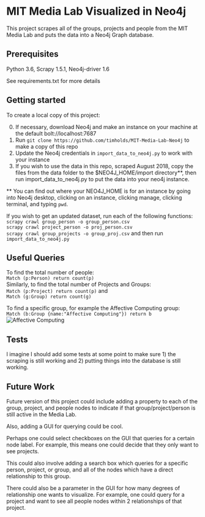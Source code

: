 # MIT Media Lab Visualized in Neo4j
This project scrapes all of the groups, projects and people from the MIT Media Lab and puts the data into a Neo4j Graph database.

## Prerequisites
Python 3.6,
Scrapy 1.5.1,
Neo4j-driver 1.6

See requirements.txt for more details

## Getting started
To create a local copy of this project:

0) If necessary, download Neo4j and make an instance on your machine at the default bolt://localhost:7687
1) Run `git clone https://github.com/timholds/MIT-Media-Lab-Neo4j` to make a copy of this repo
2) Update the Neo4j credentials in `import_data_to_neo4j.py` to work with your instance
3) If you wish to use the data in this repo, scraped August 2018, copy the files from the data folder to the $NEO4J_HOME/import directory**, then 
run import_data_to_neo4j.py to put the data into your neo4j instance. 

** You can find out where your NEO4J_HOME is for an instance by going into Neo4j desktop, clicking on an instance, clicking manage, clicking terminal, and typing `pwd`. 

If you wish to get an updated dataset, run each of the following functions: <br />
`scrapy crawl group_person -o group_person.csv` <br />
`scrapy crawl project_person -o proj_person.csv` <br />
`scrapy crawl group_projects -o group_proj.csv` and then run <br /> 
`import_data_to_neo4j.py`

## Useful Queries
To find the total number of people: <br />
 `Match (p:Person) return count(p)` <br />
Similarly, to find the total number of Projects and Groups: <br />
`Match (p:Project) return count(p)` and <br />`Match (g:Group) return count(g)`

To find a specific group, for example the Affective Computing group: <br />
`Match (b:Group {name:"Affective Computing"}) return b`
![Affective Computing](https://github.com/timholds/mit-media-lab-neo4j/screenshots/affective_computing.png")

## Tests
I imagine I should add some tests at some point to make sure 1) the scraping is still working and 2) putting things into the database is still working.

## Future Work
Future version of this project could include adding a property to each of the group, project, and people nodes to indicate if that group/project/person is still active in the Media Lab.

Also, adding a GUI for querying could be cool.

Perhaps one could select checkboxes on the GUI that queries for a certain node label. For example, this means one could decide that they only want to see projects.

This could also involve adding a search box which queries for a specific person, project, or group, and all of the nodes which have a direct relationship to this group.

There could also be a parameter in the GUI for how many degrees of relationship one wants to visualize. For example, one could query for a project and want to see all people nodes within 2 relationships of that project.
